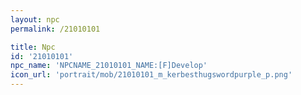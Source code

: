 ```yaml
---
layout: npc
permalink: /21010101

title: Npc
id: '21010101'
npc_name: 'NPCNAME_21010101_NAME:[F]Develop'
icon_url: 'portrait/mob/21010101_m_kerbesthugswordpurple_p.png'
---
```

